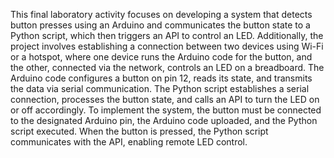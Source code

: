 This final laboratory activity focuses on developing a system that detects button presses using an Arduino and communicates the button state 
to a Python script, which then triggers an API to control an LED. Additionally, the project involves establishing a connection between two 
devices using Wi-Fi or a hotspot, where one device runs the Arduino code for the button, and the other, connected via the network, controls 
an LED on a breadboard. The Arduino code configures a button on pin 12, reads its state, and transmits the data via serial communication. 
The Python script establishes a serial connection, processes the button state, and calls an API to turn the LED on or off accordingly. To 
implement the system, the button must be connected to the designated Arduino pin, the Arduino code uploaded, and the Python script executed. 
When the button is pressed, the Python script communicates with the API, enabling remote LED control.

